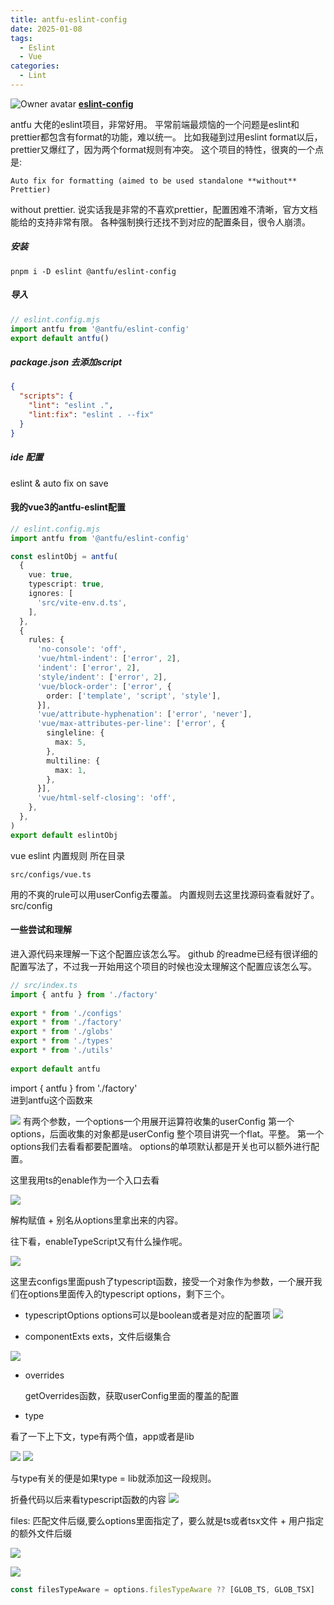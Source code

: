 ```yaml
---
title: antfu-eslint-config
date: 2025-01-08
tags:
  - Eslint
  - Vue
categories:
  - Lint
---
```

![Owner avatar](https://avatars.githubusercontent.com/u/11247099?s=48&v=4) **[eslint-config](https://github.com/antfu/eslint-config)**

antfu 大佬的eslint项目，非常好用。
平常前端最烦恼的一个问题是eslint和prettier都包含有format的功能，难以统一。
比如我碰到过用eslint format以后，prettier又爆红了，因为两个format规则有冲突。
这个项目的特性，很爽的一个点是:

```
Auto fix for formatting (aimed to be used standalone **without** Prettier)
```

without prettier.
说实话我是非常的不喜欢prettier，配置困难不清晰，官方文档能给的支持非常有限。
各种强制换行还找不到对应的配置条目，很令人崩溃。

##### 安装

```shell
pnpm i -D eslint @antfu/eslint-config
```

##### 导入

```ts
// eslint.config.mjs
import antfu from '@antfu/eslint-config'
export default antfu()
```

##### package.json 去添加script

``` json
{
  "scripts": {
    "lint": "eslint .",
    "lint:fix": "eslint . --fix"
  }
}
```

##### ide 配置

eslint & auto fix on save

#### 我的vue3的antfu-eslint配置

```ts
// eslint.config.mjs
import antfu from '@antfu/eslint-config'

const eslintObj = antfu(
  {
    vue: true,
    typescript: true,
    ignores: [
      'src/vite-env.d.ts',
    ],
  },
  {
    rules: {
      'no-console': 'off',
      'vue/html-indent': ['error', 2],
      'indent': ['error', 2],
      'style/indent': ['error', 2],
      'vue/block-order': ['error', {
        order: ['template', 'script', 'style'],
      }],
      'vue/attribute-hyphenation': ['error', 'never'],
      'vue/max-attributes-per-line': ['error', {
        singleline: {
          max: 5,
        },
        multiline: {
          max: 1,
        },
      }],
      'vue/html-self-closing': 'off',
    },
  },
)
export default eslintObj

```


vue eslint 内置规则 所在目录
```
src/configs/vue.ts
```

用的不爽的rule可以用userConfig去覆盖。
内置规则去这里找源码查看就好了。src/config


#### 一些尝试和理解
进入源代码来理解一下这个配置应该怎么写。
github 的readme已经有很详细的配置写法了，不过我一开始用这个项目的时候也没太理解这个配置应该怎么写。

``` ts
// src/index.ts
import { antfu } from './factory'  
  
export * from './configs'  
export * from './factory'  
export * from './globs'  
export * from './types'  
export * from './utils'  
  
export default antfu
```

import { antfu } from './factory'  
进到antfu这个函数来

![](https://raw.githubusercontent.com/InsHomePgup/pic_go_img/main/blog/20250110105450564.png)
有两个参数，一个options一个用展开运算符收集的userConfig
第一个options，后面收集的对象都是userConfig
整个项目讲究一个flat。平整。
第一个options我们去看看都要配置啥。
options的单项默认都是开关也可以额外进行配置。

这里我用ts的enable作为一个入口去看

![](https://raw.githubusercontent.com/InsHomePgup/pic_go_img/main/blog/20250110110038977.png)

解构赋值 + 别名从options里拿出来的内容。

往下看，enableTypeScript又有什么操作呢。

![](https://raw.githubusercontent.com/InsHomePgup/pic_go_img/main/blog/20250110110125451.png)

这里去configs里面push了typescript函数，接受一个对象作为参数，一个展开我们在options里面传入的typescript options，剩下三个。
- typescriptOptions
options可以是boolean或者是对应的配置项
![](https://raw.githubusercontent.com/InsHomePgup/pic_go_img/main/blog/20250110110513869.png)

- componentExts
exts，文件后缀集合

![](https://raw.githubusercontent.com/InsHomePgup/pic_go_img/main/blog/20250110110838279.png)
- overrides

	getOverrides函数，获取userConfig里面的覆盖的配置

- type

看了一下上下文，type有两个值，app或者是lib

![](https://raw.githubusercontent.com/InsHomePgup/pic_go_img/main/blog/20250110111814705.png)
![](https://raw.githubusercontent.com/InsHomePgup/pic_go_img/main/blog/20250110111857676.png)

与type有关的便是如果type = lib就添加这一段规则。

折叠代码以后来看typescript函数的内容
![](https://raw.githubusercontent.com/InsHomePgup/pic_go_img/main/blog/20250110112406623.png)


files: 匹配文件后缀,要么options里面指定了，要么就是ts或者tsx文件 + 用户指定的额外文件后缀

![](https://raw.githubusercontent.com/InsHomePgup/pic_go_img/main/blog/20250110112501417.png)

![](https://raw.githubusercontent.com/InsHomePgup/pic_go_img/main/blog/20250110112714255.png)

```ts
const filesTypeAware = options.filesTypeAware ?? [GLOB_TS, GLOB_TSX]
```